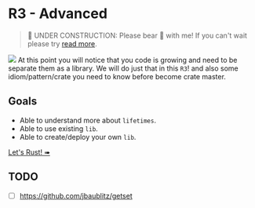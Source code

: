 # R3 - Advanced

> 🚧 UNDER CONSTRUCTION: Please bear 🧸 with me! If you can't wait please try [read more](../../bye.md).

![](/assets/kat.png) <span class="speech-bubble">At this point you will notice that you code is growing and need to be separate them as a library.
We will do just that in this `R3`! and also some idiom/pattern/crate you need to know before become crate master.</span>

## Goals

- Able to understand more about `lifetimes`.
- Able to use existing `lib`.
- Able to create/deploy your own `lib`.

[Let's Rust! ➠](./lifetimes.md)

## TODO

- [ ] https://github.com/jbaublitz/getset

